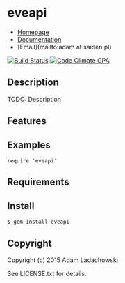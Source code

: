 # eveapi

* [Homepage](https://rubygems.org/gems/eveapi)
* [Documentation](http://rubydoc.info/gems/eveapi/frames)
* [Email](mailto:adam at saiden.pl)

[![Build Status](https://secure.travis-ci.org//eveapi.svg?branch=master)](https://travis-ci.org//eveapi)
[![Code Climate GPA](https://codeclimate.com/github//eveapi/badges/gpa.svg)](https://codeclimate.com/github//eveapi)

## Description

TODO: Description

## Features

## Examples

    require 'eveapi'

## Requirements

## Install

    $ gem install eveapi

## Copyright

Copyright (c) 2015 Adam Ladachowski

See LICENSE.txt for details.
